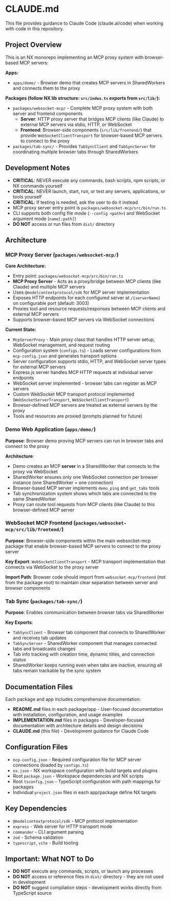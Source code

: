 # CLAUDE.md

This file provides guidance to Claude Code (claude.ai/code) when working with code in this repository.

## Project Overview

This is an NX monorepo implementing an MCP proxy system with browser-based MCP servers:

**Apps:**

- `apps/demo/` - Browser demo that creates MCP servers in SharedWorkers and connects them to the proxy

**Packages (follow NX lib structure: `src/index.ts` exports from `src/lib/`):**

- `packages/websocket-mcp/` - Complete MCP proxy system with both server and frontend components
  - **Server**: HTTP proxy server that bridges MCP clients (like Claude) to external MCP servers via stdio, HTTP, or WebSocket
  - **Frontend**: Browser-side components (`src/lib/frontend/`) that provide `WebSocketClientTransport` for browser-based MCP servers to connect to the proxy
- `packages/tab-sync/` - Provides `TabSyncClient` and `TabSyncServer` for coordinating multiple browser tabs through SharedWorkers

## Development Notes

- **CRITICAL**: NEVER execute any commands, bash scripts, npm scripts, or NX commands yourself
- **CRITICAL**: NEVER launch, start, run, or test any servers, applications, or tools yourself
- **CRITICAL**: If testing is needed, ask the user to do it instead
- MCP proxy server entry point is `packages/websocket-mcp/src/bin/run.ts`
- CLI supports both config file mode (`--config <path>`) and WebSocket argument mode (`name[:path]`)
- **DO NOT** access or run files from `dist/` directory

## Architecture

### MCP Proxy Server (`packages/websocket-mcp/`)

**Core Architecture:**

- Entry point: `packages/websocket-mcp/src/bin/run.ts`
- **MCP Proxy Server** - Acts as a proxy/bridge between MCP clients (like Claude) and multiple MCP servers
- Uses `@modelcontextprotocol/sdk` for MCP server implementation
- Exposes HTTP endpoints for each configured server at `/{serverName}` on configurable port (default: 3003)
- Proxies tool and resource requests/responses between MCP clients and external MCP servers
- Supports browser-based MCP servers via WebSocket connections

**Current State:**

- `McpServerProxy` - Main proxy class that handles HTTP server setup, WebSocket management, and request routing
- Configuration system (`configs.ts`) - Loads server configurations from `mcp-config.json` and generates transport options
- Server configuration supports stdio, HTTP, and WebSocket server types for external MCP servers
- Express.js server handles MCP HTTP requests at individual server endpoints
- WebSocket server implemented - browser tabs can register as MCP servers
- Custom WebSocket MCP transport protocol implemented (`WebSocketServerTransport`, `WebSocketClientTransport`)
- Browser-defined MCP servers are treated as external servers by the proxy
- Tools and resources are proxied (prompts planned for future)

### Demo Web Application (`apps/demo/`)

**Purpose**: Browser demo proving MCP servers can run in browser tabs and connect to the proxy

**Architecture**:

- Demo creates an MCP **server** in a SharedWorker that connects to the proxy via WebSocket
- SharedWorker ensures only one WebSocket connection per browser instance (one SharedWorker = one connection)
- Browser-based MCP server implements `demo_ping` and `get_tabs` tools
- Tab synchronization system shows which tabs are connected to the same SharedWorker
- Proxy can route tool requests from MCP clients (like Claude) to this browser-defined MCP server

### WebSocket MCP Frontend (`packages/websocket-mcp/src/lib/frontend/`)

**Purpose**: Browser-side components within the main websocket-mcp package that enable browser-based MCP servers to connect to the proxy server

**Key Export**: `WebSocketClientTransport` - MCP transport implementation that connects via WebSocket to the proxy server

**Import Path**: Browser code should import from `websocket-mcp/frontend` (not from the package root) to maintain clear separation between server and browser components

### Tab Sync (`packages/tab-sync/`)

**Purpose**: Enables communication between browser tabs via SharedWorker

**Key Exports**:

- `TabSyncClient` - Browser tab component that connects to SharedWorker and receives tab updates
- `TabSyncServer` - SharedWorker component that manages connected tabs and broadcasts changes
- Tab info tracking with creation time, dynamic titles, and connection status
- SharedWorker keeps running even when tabs are inactive, ensuring all tabs remain trackable by the sync system

## Documentation Files

Each package and app includes comprehensive documentation:

- **README.md** files in each package/app - User-focused documentation with installation, configuration, and usage examples
- **IMPLEMENTATION.md** files in packages - Developer-focused documentation with architecture details and design decisions
- **CLAUDE.md** (this file) - Development guidance for Claude Code

## Configuration Files

- `mcp-config.json` - Required configuration file for MCP server connections (loaded by `configs.ts`)
- `nx.json` - NX workspace configuration with build targets and plugins
- Root `package.json` - Workspace dependencies and NX scripts
- Root `tsconfig.json` - TypeScript configuration with path mappings for packages
- Individual `project.json` files in each app/package define NX targets

## Key Dependencies

- `@modelcontextprotocol/sdk` - MCP protocol implementation
- `express` - Web server for HTTP transport mode
- `commander` - CLI argument parsing
- `zod` - Schema validation
- `typescript`, `vite` - Build tooling

## Important: What NOT to Do

- **DO NOT** execute any commands, scripts, or launch any processes
- **DO NOT** access or reference files in `dist/` directory - they are not used in development
- **DO NOT** suggest compilation steps - development works directly from TypeScript source
